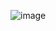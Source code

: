 ![image](https://user-images.githubusercontent.com/103493067/170534119-7b9a5485-92d9-4dc6-9866-108415c3c07a.png)

<!--
**fayeraybould/fayeraybould** is a ✨ _special_ ✨ repository because its `README.md` (this file) appears on your GitHub profile.

Here are some ideas to get you started:

- 🔭 I’m currently working on ...
- 🌱 I’m currently learning ...
- 👯 I’m looking to collaborate on ...
- 🤔 I’m looking for help with ...
- 💬 Ask me about ...
- 📫 How to reach me: ...
- 😄 Pronouns: ...
- ⚡ Fun fact: ...
-->
